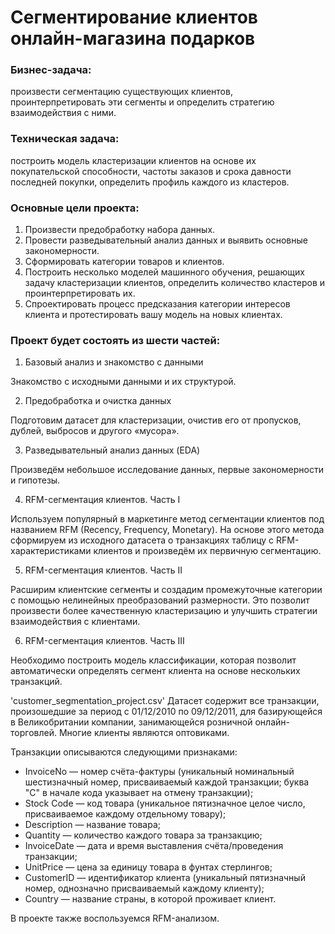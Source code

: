 # Сегментирование клиентов онлайн-магазина подарков

### **Бизнес-задача:**  
 произвести сегментацию существующих клиентов, проинтерпретировать эти сегменты и определить стратегию взаимодействия с ними.

### **Техническая задача:**  
 построить модель кластеризации клиентов на основе их покупательской способности, частоты заказов и срока давности последней покупки, определить профиль каждого из кластеров.

### **Основные цели проекта:**
1. Произвести предобработку набора данных.
2. Провести разведывательный анализ данных и выявить основные закономерности.
3. Сформировать категории товаров и клиентов. 
4. Построить несколько моделей машинного обучения, решающих задачу кластеризации клиентов, определить количество кластеров и проинтерпретировать их.
5. Спроектировать процесс предсказания категории интересов клиента и протестировать вашу модель на новых клиентах.

### **Проект будет состоять из шести частей:**

1) Базовый анализ и знакомство с данными

Знакомство с исходными данными и их структурой.

2) Предобработка и очистка данных

Подготовим датасет для кластеризации, очистив его от пропусков, дублей, выбросов и другого «мусора».

3) Разведывательный анализ данных (EDA)

Произведём небольшое исследование данных, первые закономерности и гипотезы.

4) RFM-сегментация клиентов. Часть I

Используем популярный в маркетинге метод сегментации клиентов под названием RFM (Recency, Frequency, Monetary). На основе этого метода сформируем из исходного датасета о транзакциях таблицу с RFM-характеристиками клиентов и произведём их первичную сегментацию.

5) RFM-сегментация клиентов. Часть II

Расширим клиентские сегменты и создадим промежуточные категории с помощью нелинейных преобразований размерности. Это позволит произвести более качественную кластеризацию и улучшить стратегии взаимодействия с клиентами.

6) RFM-сегментация клиентов. Часть III

Необходимо построить модель классификации, которая позволит автоматически определять сегмент клиента на основе нескольких транзакций.


'customer_segmentation_project.csv' Датасет содержит все транзакции, произошедшие за период с 01/12/2010 по 09/12/2011, для базирующейся в Великобритании компании, занимающейся розничной онлайн-торговлей. Многие клиенты являются оптовиками.

Транзакции описываются следующими признаками:

* InvoiceNo — номер счёта-фактуры (уникальный номинальный шестизначный номер, присваиваемый каждой транзакции; буква "C" в начале кода указывает на отмену транзакции);
* Stock Code — код товара (уникальное пятизначное целое число, присваиваемое каждому отдельному товару);
* Description — название товара;
* Quantity — количество каждого товара за транзакцию; 
* InvoiceDate — дата и время выставления счёта/проведения транзакции;
* UnitPrice — цена за единицу товара в фунтах стерлингов;
* CustomerID — идентификатор клиента (уникальный пятизначный номер, однозначно присваиваемый каждому клиенту);
* Country — название страны, в которой проживает клиент.

В проекте также воспользуемся RFM-анализом.
